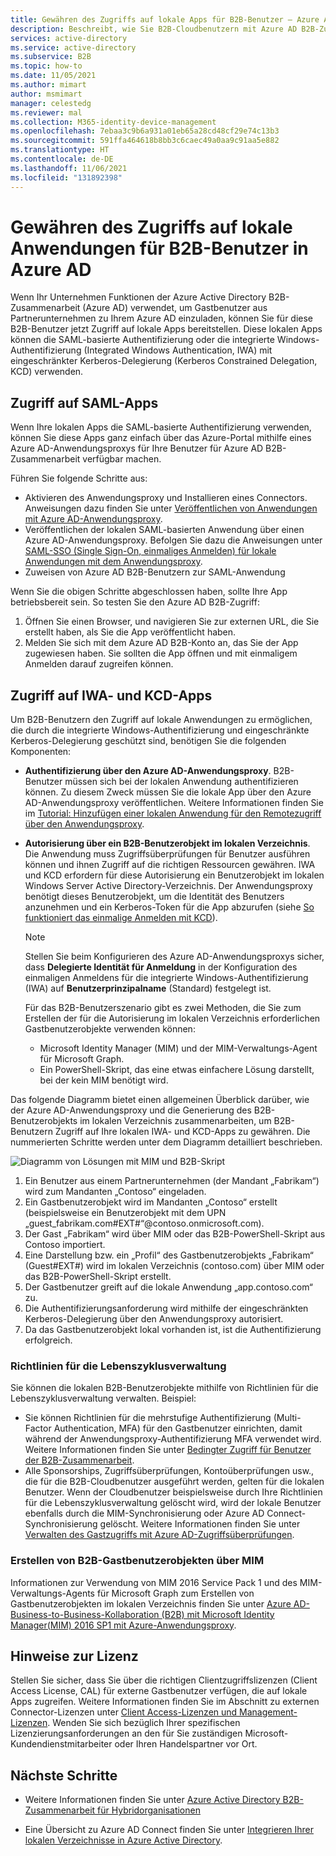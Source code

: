 ```yaml
---
title: Gewähren des Zugriffs auf lokale Apps für B2B-Benutzer – Azure AD
description: Beschreibt, wie Sie B2B-Cloudbenutzern mit Azure AD B2B-Zusammenarbeit Zugriff auf lokale Apps gewähren.
services: active-directory
ms.service: active-directory
ms.subservice: B2B
ms.topic: how-to
ms.date: 11/05/2021
ms.author: mimart
author: msmimart
manager: celestedg
ms.reviewer: mal
ms.collection: M365-identity-device-management
ms.openlocfilehash: 7ebaa3c9b6a931a01eb65a28cd48cf29e74c13b3
ms.sourcegitcommit: 591ffa464618b8bb3c6caec49a0aa9c91aa5e882
ms.translationtype: HT
ms.contentlocale: de-DE
ms.lasthandoff: 11/06/2021
ms.locfileid: "131892398"
---
```

# <a name="grant-b2b-users-in-azure-ad-access-to-your-on-premises-applications"></a>Gewähren des Zugriffs auf lokale Anwendungen für B2B-Benutzer in Azure AD

Wenn Ihr Unternehmen Funktionen der Azure Active Directory B2B-Zusammenarbeit (Azure AD) verwendet, um Gastbenutzer aus Partnerunternehmen zu Ihrem Azure AD einzuladen, können Sie für diese B2B-Benutzer jetzt Zugriff auf lokale Apps bereitstellen. Diese lokalen Apps können die SAML-basierte Authentifizierung oder die integrierte Windows-Authentifizierung (Integrated Windows Authentication, IWA) mit eingeschränkter Kerberos-Delegierung (Kerberos Constrained Delegation, KCD) verwenden.

## <a name="access-to-saml-apps"></a>Zugriff auf SAML-Apps

Wenn Ihre lokalen Apps die SAML-basierte Authentifizierung verwenden, können Sie diese Apps ganz einfach über das Azure-Portal mithilfe eines Azure AD-Anwendungsproxys für Ihre Benutzer für Azure AD B2B-Zusammenarbeit verfügbar machen.

Führen Sie folgende Schritte aus:

- Aktivieren des Anwendungsproxy und Installieren eines Connectors. Anweisungen dazu finden Sie unter [Veröffentlichen von Anwendungen mit Azure AD-Anwendungsproxy](../app-proxy/application-proxy-add-on-premises-application.md).
- Veröffentlichen der lokalen SAML-basierten Anwendung über einen Azure AD-Anwendungsproxy. Befolgen Sie dazu die Anweisungen unter [SAML-SSO (Single Sign-On, einmaliges Anmelden) für lokale Anwendungen mit dem Anwendungsproxy](../app-proxy/application-proxy-configure-single-sign-on-on-premises-apps.md).
- Zuweisen von Azure AD B2B-Benutzern zur SAML-Anwendung

Wenn Sie die obigen Schritte abgeschlossen haben, sollte Ihre App betriebsbereit sein. So testen Sie den Azure AD B2B-Zugriff:
1.  Öffnen Sie einen Browser, und navigieren Sie zur externen URL, die Sie erstellt haben, als Sie die App veröffentlicht haben.
2.  Melden Sie sich mit dem Azure AD B2B-Konto an, das Sie der App zugewiesen haben. Sie sollten die App öffnen und mit einmaligem Anmelden darauf zugreifen können.

## <a name="access-to-iwa-and-kcd-apps"></a>Zugriff auf IWA- und KCD-Apps

Um B2B-Benutzern den Zugriff auf lokale Anwendungen zu ermöglichen, die durch die integrierte Windows-Authentifizierung und eingeschränkte Kerberos-Delegierung geschützt sind, benötigen Sie die folgenden Komponenten:

- **Authentifizierung über den Azure AD-Anwendungsproxy**. B2B-Benutzer müssen sich bei der lokalen Anwendung authentifizieren können. Zu diesem Zweck müssen Sie die lokale App über den Azure AD-Anwendungsproxy veröffentlichen. Weitere Informationen finden Sie im [Tutorial: Hinzufügen einer lokalen Anwendung für den Remotezugriff über den Anwendungsproxy](../app-proxy/application-proxy-add-on-premises-application.md).
- **Autorisierung über ein B2B-Benutzerobjekt im lokalen Verzeichnis**. Die Anwendung muss Zugriffsüberprüfungen für Benutzer ausführen können und ihnen Zugriff auf die richtigen Ressourcen gewähren. IWA und KCD erfordern für diese Autorisierung ein Benutzerobjekt im lokalen Windows Server Active Directory-Verzeichnis. Der Anwendungsproxy benötigt dieses Benutzerobjekt, um die Identität des Benutzers anzunehmen und ein Kerberos-Token für die App abzurufen (siehe [So funktioniert das einmalige Anmelden mit KCD](../app-proxy/application-proxy-configure-single-sign-on-with-kcd.md#how-single-sign-on-with-kcd-works)). 

   > [!NOTE]
   > Stellen Sie beim Konfigurieren des Azure AD-Anwendungsproxys sicher, dass **Delegierte Identität für Anmeldung** in der Konfiguration des einmaligen Anmeldens für die integrierte Windows-Authentifizierung (IWA) auf **Benutzerprinzipalname** (Standard) festgelegt ist.

   Für das B2B-Benutzerszenario gibt es zwei Methoden, die Sie zum Erstellen der für die Autorisierung im lokalen Verzeichnis erforderlichen Gastbenutzerobjekte verwenden können:

   - Microsoft Identity Manager (MIM) und der MIM-Verwaltungs-Agent für Microsoft Graph.
   - Ein PowerShell-Skript, das eine etwas einfachere Lösung darstellt, bei der kein MIM benötigt wird.

Das folgende Diagramm bietet einen allgemeinen Überblick darüber, wie der Azure AD-Anwendungsproxy und die Generierung des B2B-Benutzerobjekts im lokalen Verzeichnis zusammenarbeiten, um B2B-Benutzern Zugriff auf Ihre lokalen IWA- und KCD-Apps zu gewähren. Die nummerierten Schritte werden unter dem Diagramm detailliert beschrieben.

![Diagramm von Lösungen mit MIM und B2B-Skript](media/hybrid-cloud-to-on-premises/MIMScriptSolution.PNG)

1.  Ein Benutzer aus einem Partnerunternehmen (der Mandant „Fabrikam“) wird zum Mandanten „Contoso“ eingeladen.
2.  Ein Gastbenutzerobjekt wird im Mandanten „Contoso“ erstellt (beispielsweise ein Benutzerobjekt mit dem UPN „guest_fabrikam.com#EXT#“@contoso.onmicrosoft.com).
3.  Der Gast „Fabrikam“ wird über MIM oder das B2B-PowerShell-Skript aus Contoso importiert.
4.  Eine Darstellung bzw. ein „Profil“ des Gastbenutzerobjekts „Fabrikam“ (Guest#EXT#) wird im lokalen Verzeichnis (contoso.com) über MIM oder das B2B-PowerShell-Skript erstellt.
5.  Der Gastbenutzer greift auf die lokale Anwendung „app.contoso.com“ zu.
6.  Die Authentifizierungsanforderung wird mithilfe der eingeschränkten Kerberos-Delegierung über den Anwendungsproxy autorisiert. 
7.  Da das Gastbenutzerobjekt lokal vorhanden ist, ist die Authentifizierung erfolgreich.

### <a name="lifecycle-management-policies"></a>Richtlinien für die Lebenszyklusverwaltung

Sie können die lokalen B2B-Benutzerobjekte mithilfe von Richtlinien für die Lebenszyklusverwaltung verwalten. Beispiel:

- Sie können Richtlinien für die mehrstufige Authentifizierung (Multi-Factor Authentication, MFA) für den Gastbenutzer einrichten, damit während der Anwendungsproxy-Authentifizierung MFA verwendet wird. Weitere Informationen finden Sie unter [Bedingter Zugriff für Benutzer der B2B-Zusammenarbeit](conditional-access.md).
- Alle Sponsorships, Zugriffsüberprüfungen, Kontoüberprüfungen usw., die für die B2B-Cloudbenutzer ausgeführt werden, gelten für die lokalen Benutzer. Wenn der Cloudbenutzer beispielsweise durch Ihre Richtlinien für die Lebenszyklusverwaltung gelöscht wird, wird der lokale Benutzer ebenfalls durch die MIM-Synchronisierung oder Azure AD Connect-Synchronisierung gelöscht. Weitere Informationen finden Sie unter [Verwalten des Gastzugriffs mit Azure AD-Zugriffsüberprüfungen](../governance/manage-guest-access-with-access-reviews.md).

### <a name="create-b2b-guest-user-objects-through-mim"></a>Erstellen von B2B-Gastbenutzerobjekten über MIM

Informationen zur Verwendung von MIM 2016 Service Pack 1 und des MIM-Verwaltungs-Agents für Microsoft Graph zum Erstellen von Gastbenutzerobjekten im lokalen Verzeichnis finden Sie unter [Azure AD-Business-to-Business-Kollaboration (B2B) mit Microsoft Identity Manager(MIM) 2016 SP1 mit Azure-Anwendungsproxy](/microsoft-identity-manager/microsoft-identity-manager-2016-graph-b2b-scenario).

## <a name="license-considerations"></a>Hinweise zur Lizenz

Stellen Sie sicher, dass Sie über die richtigen Clientzugriffslizenzen (Client Access License, CAL) für externe Gastbenutzer verfügen, die auf lokale Apps zugreifen. Weitere Informationen finden Sie im Abschnitt zu externen Connector-Lizenzen unter [Client Access-Lizenzen und Management-Lizenzen](https://www.microsoft.com/licensing/product-licensing/client-access-license.aspx). Wenden Sie sich bezüglich Ihrer spezifischen Lizenzierungsanforderungen an den für Sie zuständigen Microsoft-Kundendienstmitarbeiter oder Ihren Handelspartner vor Ort.

## <a name="next-steps"></a>Nächste Schritte

- Weitere Informationen finden Sie unter [Azure Active Directory B2B-Zusammenarbeit für Hybridorganisationen](hybrid-organizations.md)

- Eine Übersicht zu Azure AD Connect finden Sie unter [Integrieren Ihrer lokalen Verzeichnisse in Azure Active Directory](../hybrid/whatis-hybrid-identity.md).
